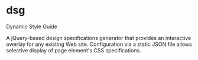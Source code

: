 # dsg
Dynamic Style Guide

A jQuery-based design specifications generator that provides an interactive owerlay for any existing Web site. Configuration via a static JSON file allows selective display of page element's CSS specifications.

